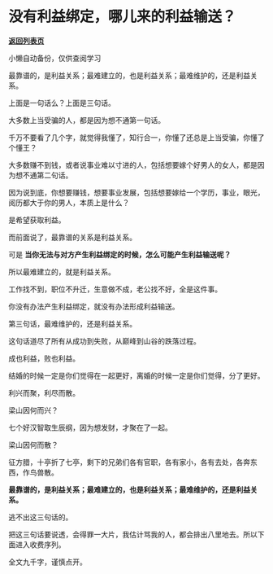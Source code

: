 # 没有利益绑定，哪儿来的利益输送？

[**返回列表页**](/gzh/记忆承载3)

小懒自动备份，仅供查阅学习

最靠谱的，是利益关系；最难建立的，也是利益关系；最难维护的，还是利益关系。

  

上面是一句话么？上面是三句话。  

  

大多数上当受骗的人，都是因为想不通第一句话。

  

千万不要看了几个字，就觉得我懂了，知行合一，你懂了还总是上当受骗，你懂了个懂王？  

  

大多数赚不到钱，或者说事业难以寸进的人，包括想要嫁个好男人的女人，都是因为想不通第二句话。  

  

因为说到底，你想要赚钱，想要事业发展，包括想要嫁给一个学历，事业，眼光，阅历都大于你的男人，本质上是什么？  

  

是希望获取利益。

  

而前面说了，最靠谱的关系是利益关系。

  

可是 **当你无法与对方产生利益绑定的时候，怎么可能产生利益输送呢？**

  

所以最难建立的，就是利益关系。

  

工作找不到，职位不升迁，生意做不成，老公找不好，全是这件事。  

  

你没有办法产生利益绑定，就没有办法形成利益输送。  

  

第三句话，最难维护的，还是利益关系。  

  

这句话道尽了所有从成功到失败，从巅峰到山谷的跌落过程。

  

成也利益，败也利益。

  

结婚的时候一定是你们觉得在一起更好，离婚的时候一定是你们觉得，分了更好。  

  

利兴而聚，利尽而散。

  

梁山因何而兴？  

  

七个好汉智取生辰纲，因为想发财，才聚在了一起。

  

梁山因何而散？  

  

征方腊，十亭折了七亭，剩下的兄弟们各有官职，各有家小，各有去处，各奔东西，作鸟兽散。

  

 **最靠谱的，是利益关系；最难建立的，也是利益关系；最难维护的，还是利益关系。**

  

逃不出这三句话的。  

  

把这三句话要说透，会得罪一大片，我估计骂我的人，都会排出八里地去。所以下面进入收费序列。

  

全文九千字，谨慎点开。

  

